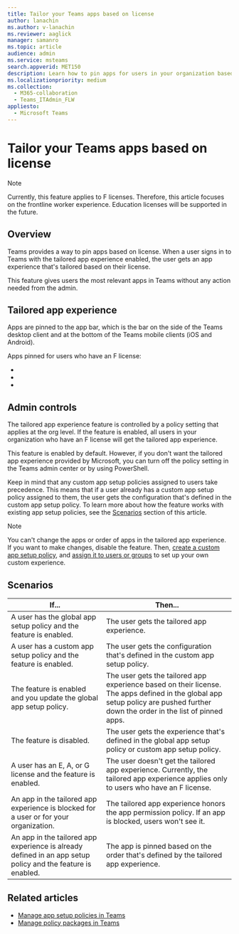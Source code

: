 ```yaml
---
title: Tailor your Teams apps based on license
author: lanachin
ms.author: v-lanachin
ms.reviewer: aaglick
manager: samanro
ms.topic: article
audience: admin
ms.service: msteams
search.appverid: MET150
description: Learn how to pin apps for users in your organization based on license.
ms.localizationpriority: medium
ms.collection: 
  - M365-collaboration
  - Teams_ITAdmin_FLW
appliesto: 
  - Microsoft Teams
---
```


# Tailor your Teams apps based on license

> [!NOTE]
> Currently, this feature applies to F licenses. Therefore, this article focuses on the frontline worker experience. Education licenses will be supported in the future.

## Overview

Teams provides a way to pin apps based on license. When a user signs in to Teams with the tailored app experience enabled, the user gets an app experience that's tailored based on their license.

This feature gives users the most relevant apps in Teams without any action needed from the admin.

## Tailored app experience

Apps are pinned to the app bar, which is the bar on the side of the Teams desktop client and at the bottom of the Teams mobile clients (iOS and Android).

Apps pinned for users who have an F license:

-
-
-

## Admin controls

The tailored app experience feature is controlled by a policy setting that applies at the org level. If the feature is enabled, all users in your organization who have an F license will get the tailored app experience.  

This feature is enabled by default. However, if you don't want the tailored app experience provided by Microsoft, you can turn off the policy setting in the Teams admin center or by using PowerShell.  

Keep in mind that any custom app setup policies assigned to users take precedence. This means that if a user already has a custom app setup policy assigned to them, the user gets the configuration that's defined in the custom app setup policy. To learn more about how the feature works with existing app setup policies, see the [Scenarios](#scenarios) section of this article.

> [!NOTE]
> You can't change the apps or order of apps in the tailored app experience. If you want to make changes, disable the feature. Then, [create a custom app setup policy](teams-app-setup-policies.md), and [assign it to users or groups](assign-policies-users-and-groups.md) to set up your own custom experience.

## Scenarios

|If...  |Then... |
|---------|---------|
|A user has the global app setup policy and the feature is enabled.     | The user gets the tailored app experience.        |
|A user has a custom app setup policy and the feature is enabled.    |The user gets the configuration that's defined in the custom app setup policy.         |
|The feature is enabled and you update the global app setup policy.     |The user gets the tailored app experience based on their license. The apps defined in the global app setup policy are pushed further down the order in the list of pinned apps.          |
|The feature is disabled.   | The user gets the experience that's defined in the global app setup policy or custom app setup policy.          |
|A user has an E, A, or G license and the feature is enabled.   | The user doesn't get the tailored app experience. Currently, the tailored app experience applies only to users who have an F license.        |
|An app in the tailored app experience is blocked for a user or for your organization.      |The tailored app experience honors the app permission policy. If an app is blocked, users won't see it.           |
|An app in the tailored app experience is already defined in an app setup policy and the feature is enabled. |The app is pinned based on the order that's defined by the tailored app experience.        |

## Related articles

- [Manage app setup policies in Teams](teams-app-setup-policies.md)
- [Manage policy packages in Teams](manage-policy-packages.md)
